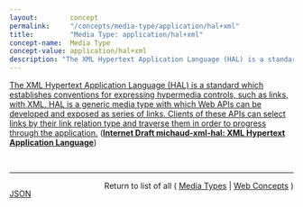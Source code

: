 ```yaml
---
layout:        concept
permalink:     "/concepts/media-type/application/hal+xml"
title:         "Media Type: application/hal+xml"
concept-name:  Media Type
concept-value: application/hal+xml
description: "The XML Hypertext Application Language (HAL) is a standard which establishes conventions for expressing hypermedia controls, such as links, with XML. HAL is a generic media type with which Web APIs can be developed and exposed as series of links. Clients of these APIs can select links by their link relation type and traverse them in order to progress through the application."
---
```


[The XML Hypertext Application Language (HAL) is a standard which establishes conventions for expressing hypermedia controls, such as links, with XML. HAL is a generic media type with which Web APIs can be developed and exposed as series of links. Clients of these APIs can select links by their link relation type and traverse them in order to progress through the application.](http://tools.ietf.org/html/draft-michaud-xml-hal#section-3 "Read documentation for Media Type &#34;application/hal+xml&#34;") (**[Internet Draft michaud-xml-hal: XML Hypertext Application Language](/specs/IETF/I-D/michaud-xml-hal "This document proposes a media type for representing resources and their relations with hyperlinks.")**)

<br/>
<hr/>

<p style="float : left"><a href="./application/hal+xml.json" title="JSON representing this particular Web Concept value">JSON</a></p>
<p style="text-align: right">Return to list of all ( <a href="../media-type/">Media Types</a> | <a href="../">Web Concepts</a> )</p>
